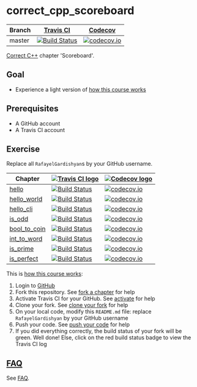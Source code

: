 # correct_cpp_scoreboard

Branch|[Travis CI](https://travis-ci.org)|[Codecov](https://www.codecov.io)
---|---|---
master|[![Build Status](https://travis-ci.org/RafayelGardishyan/correct_cpp_scoreboard.svg?branch=master)](https://travis-ci.org/RafayelGardishyan/correct_cpp_scoreboard)|[![codecov.io](https://codecov.io/github/RafayelGardishyan/correct_cpp_scoreboard/coverage.svg?branch=master)](https://codecov.io/github/RafayelGardishyan/correct_cpp_scoreboard/branch/master)

[Correct C++](https://github.com/RafayelGardishyan/correct_cpp) chapter 'Scoreboard'.

## Goal

 * Experience a light version of [how this course works](https://github.com/RafayelGardishyan/correct_cpp/blob/master/how_this_course_works.md)

## Prerequisites

 * A GitHub account
 * A Travis CI account

## Exercise

Replace all `RafayelGardishyan`s by your GitHub username.

Chapter|[![Travis CI logo](TravisCI.png)](https://travis-ci.org)|[![Codecov logo](Codecov.png)](https://www.codecov.io)
---|---|---
[hello](https://github.com/RafayelGardishyan/correct_cpp_hello)|[![Build Status](https://travis-ci.org/RafayelGardishyan/correct_cpp_hello.svg?branch=master)](https://travis-ci.org/RafayelGardishyan/correct_cpp_hello) | [![codecov.io](https://codecov.io/github/RafayelGardishyan/correct_cpp_hello/coverage.svg?branch=master)](https://codecov.io/github/RafayelGardishyan/correct_cpp_hello?branch=master)
[hello_world](https://github.com/RafayelGardishyan/correct_cpp_hello_world)|[![Build Status](https://travis-ci.org/RafayelGardishyan/correct_cpp_hello_world.svg?branch=master)](https://travis-ci.org/RafayelGardishyan/correct_cpp_hello_world) | [![codecov.io](https://codecov.io/github/RafayelGardishyan/correct_cpp_hello_world/coverage.svg?branch=master)](https://codecov.io/github/RafayelGardishyan/correct_cpp_hello_world?branch=master)
[hello_cli](https://github.com/RafayelGardishyan/correct_cpp_hello_cli)|[![Build Status](https://travis-ci.org/RafayelGardishyan/correct_cpp_hello_cli.svg?branch=master)](https://travis-ci.org/RafayelGardishyan/correct_cpp_hello_cli) | [![codecov.io](https://codecov.io/github/RafayelGardishyan/correct_cpp_hello_cli/coverage.svg?branch=master)](https://codecov.io/github/RafayelGardishyan/correct_cpp_hello_cli?branch=master)
[is_odd](https://github.com/RafayelGardishyan/correct_cpp_is_odd)|[![Build Status](https://travis-ci.org/RafayelGardishyan/correct_cpp_is_odd.svg?branch=master)](https://travis-ci.org/RafayelGardishyan/correct_cpp_is_odd) | [![codecov.io](https://codecov.io/github/RafayelGardishyan/correct_cpp_is_odd/coverage.svg?branch=master)](https://codecov.io/github/RafayelGardishyan/correct_cpp_is_odd?branch=master)
[bool_to_coin](https://github.com/RafayelGardishyan/correct_cpp_bool_to_coin)|[![Build Status](https://travis-ci.org/RafayelGardishyan/correct_cpp_bool_to_coin.svg?branch=master)](https://travis-ci.org/RafayelGardishyan/correct_cpp_bool_to_coin) | [![codecov.io](https://codecov.io/github/RafayelGardishyan/correct_cpp_bool_to_coin/coverage.svg?branch=master)](https://codecov.io/github/RafayelGardishyan/correct_cpp_bool_to_coin?branch=master)
[int_to_word](https://github.com/RafayelGardishyan/correct_cpp_int_to_word)|[![Build Status](https://travis-ci.org/RafayelGardishyan/correct_cpp_int_to_word.svg?branch=master)](https://travis-ci.org/RafayelGardishyan/correct_cpp_int_to_word) | [![codecov.io](https://codecov.io/github/RafayelGardishyan/correct_cpp_int_to_word/coverage.svg?branch=master)](https://codecov.io/github/RafayelGardishyan/correct_cpp_int_to_word?branch=master)
[is_prime](https://github.com/RafayelGardishyan/correct_cpp_is_prime)|[![Build Status](https://travis-ci.org/RafayelGardishyan/correct_cpp_is_prime.svg?branch=master)](https://travis-ci.org/RafayelGardishyan/correct_cpp_is_prime) | [![codecov.io](https://codecov.io/github/RafayelGardishyan/correct_cpp_is_prime/coverage.svg?branch=master)](https://codecov.io/github/RafayelGardishyan/correct_cpp_is_prime?branch=master)
[is_perfect](https://github.com/RafayelGardishyan/correct_cpp_is_perfect)|[![Build Status](https://travis-ci.org/RafayelGardishyan/correct_cpp_is_perfect.svg?branch=master)](https://travis-ci.org/RafayelGardishyan/correct_cpp_is_perfect) | [![codecov.io](https://codecov.io/github/RafayelGardishyan/correct_cpp_is_perfect/coverage.svg?branch=master)](https://codecov.io/github/RafayelGardishyan/correct_cpp_is_perfect?branch=master)

This is [how this course works](https://github.com/RafayelGardishyan/correct_cpp/blob/master/how_this_course_works.md):

  1. Login to [GitHub](https://github.com/)
  2. Fork this repository. See [fork a chapter](https://github.com/RafayelGardishyan/correct_cpp/blob/master/fork_a_chapter.md) for help
  3. Activate Travis CI for your GitHub. See [activate](https://github.com/RafayelGardishyan/correct_cpp/blob/master/activate.md) for help
  4. Clone your fork. See [clone your fork](https://github.com/RafayelGardishyan/correct_cpp/blob/master/clone_your_fork.md) for help
  5. On your local code, modify this `README.md` file: replace `RafayelGardishyan` by your GitHub username
  6. Push your code. See [push your code](https://github.com/RafayelGardishyan/correct_cpp/blob/master/push_your_code.md) for help
  7. If you did everything correctly, the build status of your fork will be green. Well done! Else, click on the red build status badge to view the Travis CI log

## [FAQ](faq.md)

See [FAQ](faq.md).
